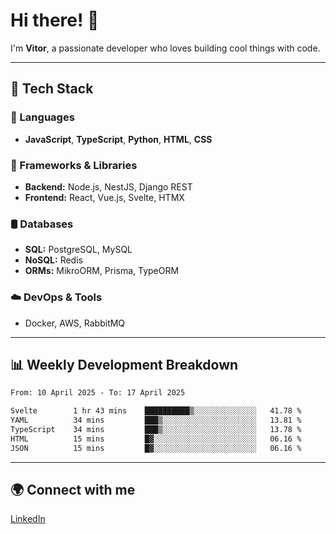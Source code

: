 
# Hi there! 👋

I'm **Vitor**, a passionate developer who loves building cool things with code.

---
## 🔧 Tech Stack

### 📌 Languages
- **JavaScript**, **TypeScript**, **Python**, **HTML**, **CSS**

### 🚀 Frameworks & Libraries
- **Backend:** Node.js, NestJS, Django REST
- **Frontend:** React, Vue.js, Svelte, HTMX

### 🛢️ Databases
- **SQL:** PostgreSQL, MySQL
- **NoSQL:** Redis
- **ORMs:** MikroORM, Prisma, TypeORM

### ☁️ DevOps & Tools
- Docker, AWS, RabbitMQ

---
## 📊 Weekly Development Breakdown

<!--START_SECTION:waka-->

```txt
From: 10 April 2025 - To: 17 April 2025

Svelte        1 hr 43 mins    ██████████▒░░░░░░░░░░░░░░   41.78 %
YAML          34 mins         ███▒░░░░░░░░░░░░░░░░░░░░░   13.81 %
TypeScript    34 mins         ███▒░░░░░░░░░░░░░░░░░░░░░   13.78 %
HTML          15 mins         █▓░░░░░░░░░░░░░░░░░░░░░░░   06.16 %
JSON          15 mins         █▓░░░░░░░░░░░░░░░░░░░░░░░   06.16 %
```

<!--END_SECTION:waka-->

---
## 🌍 Connect with me
[LinkedIn](https://www.linkedin.com/in/vitorlc)

